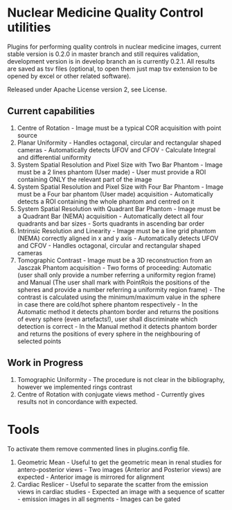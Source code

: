 # Nuclear Medicine Quality Control utilities

Plugins for performing quality controls in nuclear medicine images, current stable version is 0.2.0 in master branch and still requires validation, development version is in develop branch an is currently 0.2.1. All results are saved as tsv files (optional, to open them just map tsv extension to be opened by excel or other related software).

Released under Apache License version 2, see License.

## Current capabilities

  1. Centre of Rotation
    - Image must be a typical COR acquisition with point source
  2. Planar Uniformity
    - Handles octagonal, circular and rectangular shaped cameras
    - Automatically detects UFOV and CFOV
    - Calculate Integral and differential uniformity
  3. System Spatial Resolution and Pixel Size with Two Bar Phantom
    - Image must be a 2 lines phantom (User made)
    - User must provide a ROI containing ONLY the relevant part of the image
  4. System Spatial Resolution and Pixel Size with Four Bar Phantom
    - Image must be a Four bar phantom (User made) acquisition
	- Automatically detects a ROI containing the whole phantom and centred on it
  5. System Spatial Resolution with Quadrant Bar Phantom
    - Image must be a Quadrant Bar (NEMA) acquisition
    - Automatically detect all four quadrants and bar sizes 
    - Sorts quadrants in ascending bar order	
  6. Intrinsic Resolution and Linearity
    - Image must be a line grid phantom (NEMA) correctly aligned in x and y axis
	- Automatically detects UFOV and CFOV
	- Handles octagonal, circular and rectangular shaped cameras
  7. Tomographic Contrast
    - Image must be a 3D reconstruction from an Jasczak Phantom acquisition
	- Two forms of proceeding: Automatic (user shall only provide a number referring a uniformity region frame) and Manual (The user shall mark with PointRois the positions of the spheres and provide a number referring a uniformity region frame)
	- The contrast is calculated using the minimum/maximum value in the sphere in case there are cold/hot sphere phantom respectively
	- In the Automatic method it detects phantom border and returns the positions of every sphere (even artefacts!), user shall discriminate which detection is correct
	- In the Manual method it detects phantom border and returns the positions of every sphere in the neighbouring of selected points 
	
## Work in Progress

  1. Tomographic Uniformity
    - The procedure is not clear in the bibliography, however we implemented rings contrast
  2. Centre of Rotation with conjugate views method
    - Currently gives results not in concordance with expected.
	
# Tools

To activate them remove commented lines in plugins.config file.

  1. Geometric Mean
    - Useful to get the geometric mean in renal studies for antero-posterior views
	- Two images (Anterior and Posterior views) are expected
	- Anterior image is mirrored for alignment
  2. Cardiac Reslicer
    - Useful to separate the scatter from the emission views in cardiac studies
	- Expected an image with a sequence of scatter - emission images in all segments
	- Images can be gated

